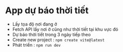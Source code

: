 ﻿# App dự báo thời tiết

- Lấy tọa độ nơi đang ở 
- Fetch API lấy nơi ở cũng như thời tiết tại khu vực đó
- Dự báo thời tiết trong 3 ngày tiếp theo
- Create new project : `npm create vite@latest`
- Phát triển : `npm run dev`
